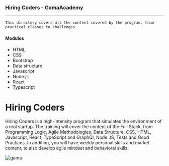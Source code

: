 ### Hiring Coders - GamaAcademy

------------
	This directory covers all the content covered by the program, from practical classes to challenges.


#### Modulos

- HTML
- CSS
- Bootstrap
- Data structure
- Javascript
- Node.js
- React
- Typescript


# Hiring Coders
Hiring Coders is a high-intensity program that simulates the environment of a real startup. 
	The training will cover the content of the Full Stack, from Programming Logic, Agile Methodologies, Data Structure, CSS, HTML, 
Javascript, React, TypeScript and GraphQl, Node.JS, Tests and Good Practices. 
In addition, you will have weekly personal skills and market content, to also develop agile mindset and behavioral skills.

![gama](https://xpcorp.gama.academy/assets/logo-nav-black-478b995c681064a54339fa14e4885288162d2cb9c6a8ddca326315622f0a25cf.svg "gama")
